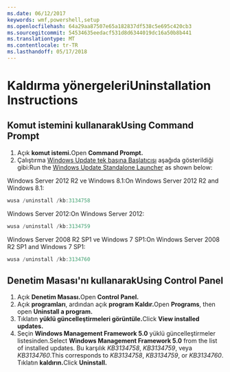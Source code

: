 ```yaml
---
ms.date: 06/12/2017
keywords: wmf,powershell,setup
ms.openlocfilehash: 64a29aa87507e65a182837df538c5e695c420cb3
ms.sourcegitcommit: 54534635eedacf531d8d6344019dc16a50b8b441
ms.translationtype: MT
ms.contentlocale: tr-TR
ms.lasthandoff: 05/17/2018
---
```

# <a name="uninstallation-instructions"></a><span data-ttu-id="1e6e7-102">Kaldırma yönergeleri</span><span class="sxs-lookup"><span data-stu-id="1e6e7-102">Uninstallation Instructions</span></span>

## <a name="using-command-prompt"></a><span data-ttu-id="1e6e7-103">Komut istemini kullanarak</span><span class="sxs-lookup"><span data-stu-id="1e6e7-103">Using Command Prompt</span></span>
1.  <span data-ttu-id="1e6e7-104">Açık **komut istemi.**</span><span class="sxs-lookup"><span data-stu-id="1e6e7-104">Open **Command Prompt.**</span></span>
2.  <span data-ttu-id="1e6e7-105">Çalıştırma [Windows Update tek başına Başlatıcısı](https://support.microsoft.com/en-us/kb/934307) aşağıda gösterildiği gibi:</span><span class="sxs-lookup"><span data-stu-id="1e6e7-105">Run the [Windows Update Standalone Launcher](https://support.microsoft.com/en-us/kb/934307) as shown below:</span></span>

<span data-ttu-id="1e6e7-106">Windows Server 2012 R2 ve Windows 8.1:</span><span class="sxs-lookup"><span data-stu-id="1e6e7-106">On Windows Server 2012 R2 and Windows 8.1:</span></span>
```powershell
wusa /uninstall /kb:3134758
```
<span data-ttu-id="1e6e7-107">Windows Server 2012:</span><span class="sxs-lookup"><span data-stu-id="1e6e7-107">On Windows Server 2012:</span></span>
```powershell
wusa /uninstall /kb:3134759
```
<span data-ttu-id="1e6e7-108">Windows Server 2008 R2 SP1 ve Windows 7 SP1:</span><span class="sxs-lookup"><span data-stu-id="1e6e7-108">On Windows Server 2008 R2 SP1 and Windows 7 SP1:</span></span>
```powershell
wusa /uninstall /kb:3134760
```

## <a name="using-control-panel"></a><span data-ttu-id="1e6e7-109">Denetim Masası'nı kullanarak</span><span class="sxs-lookup"><span data-stu-id="1e6e7-109">Using Control Panel</span></span>
1.  <span data-ttu-id="1e6e7-110">Açık **Denetim Masası.**</span><span class="sxs-lookup"><span data-stu-id="1e6e7-110">Open **Control Panel.**</span></span>
2.  <span data-ttu-id="1e6e7-111">Açık **programları**, ardından açık **program Kaldır.**</span><span class="sxs-lookup"><span data-stu-id="1e6e7-111">Open **Programs**, then open **Uninstall a program.**</span></span>
3.  <span data-ttu-id="1e6e7-112">Tıklatın **yüklü güncelleştirmeleri görüntüle.**</span><span class="sxs-lookup"><span data-stu-id="1e6e7-112">Click **View installed updates.**</span></span>
4.  <span data-ttu-id="1e6e7-113">Seçin **Windows Management Framework 5.0** yüklü güncelleştirmeler listesinden.</span><span class="sxs-lookup"><span data-stu-id="1e6e7-113">Select **Windows Management Framework 5.0** from the list of installed updates.</span></span> <span data-ttu-id="1e6e7-114">Bu karşılık *KB3134758*, *KB3134759*, veya *KB3134760*.</span><span class="sxs-lookup"><span data-stu-id="1e6e7-114">This corresponds to *KB3134758*, *KB3134759*, or *KB3134760*.</span></span> <span data-ttu-id="1e6e7-115">Tıklatın **kaldırın.**</span><span class="sxs-lookup"><span data-stu-id="1e6e7-115">Click **Uninstall.**</span></span>
